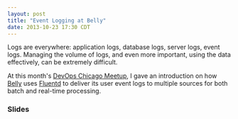 ```yaml
---
layout: post
title: "Event Logging at Belly"
date: 2013-10-23 17:30 CDT
---
```


Logs are everywhere: application logs, database logs, server logs, event logs. Managing the volume of logs, and even more important, using the data effectively, can be extremely difficult.

At this month's [DevOps Chicago Meetup](http://www.meetup.com/devops/events/142150982/), I gave an introduction on how [Belly](https://www.bellycard.com) uses [Fluentd](http://www.fluentd.org/) to deliver its user event logs to multiple sources for both batch and real-time processing.

<!-- more -->

### Slides

<script async class="speakerdeck-embed" data-id="b06ebfe01ef80131ceb856b3dc42795b" data-ratio="1.33333333333333" src="//speakerdeck.com/assets/embed.js"></script>
